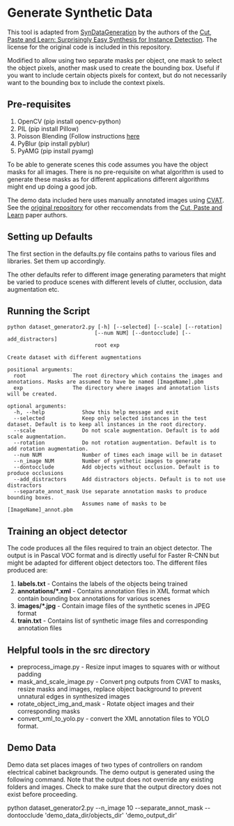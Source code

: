# Generate Synthetic Data 

This tool is adapted from [SynDataGeneration](https://github.com/debidatta/syndata-generation) by the authors of the [Cut, Paste and Learn: Surprisingly Easy Synthesis for Instance Detection](https://arxiv.org/pdf/1708.01642.pdf). The license for the original code is included in this repository. 

Modified to allow using two separate masks per object, one mask to select the object pixels, another mask used to create the bounding box. Useful if you want to include certain objects pixels for context, but do not necessarily want to the bounding box to include the context pixels. 

## Pre-requisites 
1. OpenCV (pip install opencv-python)
2. PIL (pip install Pillow)
3. Poisson Blending (Follow instructions [here](https://github.com/yskmt/pb)
4. PyBlur (pip install pyblur)
5. PyAMG (pip install pyamg)

To be able to generate scenes this code assumes you have the object masks for all images. There is no pre-requisite on what algorithm is used to generate these masks as for different applications different algorithms might end up doing a good job. 

The demo data included here uses manually annotated images using [CVAT](https://github.com/openvinotoolkit/cvat). See the [original repository](https://github.com/debidatta/syndata-generation) for other reccomendats from the [Cut, Paste and Learn](https://arxiv.org/pdf/1708.01642.pdf) paper authors. 

## Setting up Defaults
The first section in the defaults.py file contains paths to various files and libraries. Set them up accordingly.

The other defaults refer to different image generating parameters that might be varied to produce scenes with different levels of clutter, occlusion, data augmentation etc. 

## Running the Script
```
python dataset_generator2.py [-h] [--selected] [--scale] [--rotation]
                            [--num NUM] [--dontocclude] [--add_distractors]
                            root exp

Create dataset with different augmentations

positional arguments:
  root               The root directory which contains the images and annotations. Masks are assumed to have be named [ImageName].pbm
  exp                The directory where images and annotation lists will be created.

optional arguments:
  -h, --help            Show this help message and exit
  --selected            Keep only selected instances in the test dataset. Default is to keep all instances in the root directory.
  --scale               Do not scale augmentation. Default is to add scale augmentation.
  --rotation            Do not rotation augmentation. Default is to add rotation augmentation.
  --num NUM             Number of times each image will be in dataset
  --n_image NUM         Number of synthetic images to generate
  --dontocclude         Add objects without occlusion. Default is to produce occlusions
  --add_distractors     Add distractors objects. Default is to not use distractors
  --separate_annot_mask Use separate annotation masks to produce bounding boxes. 
                        Assumes name of masks to be [ImageName]_annot.pbm
```

## Training an object detector
The code produces all the files required to train an object detector. The output is in Pascal VOC format and is directly useful for Faster R-CNN but might be adapted for different object detectors too. The different files produced are:
1. __labels.txt__ - Contains the labels of the objects being trained
2. __annotations/*.xml__ - Contains annotation files in XML format which contain bounding box annotations for various scenes
3. __images/*.jpg__ - Contain image files of the synthetic scenes in JPEG format 
4. __train.txt__ - Contains list of synthetic image files and corresponding annotation files

## Helpful tools in the src directory
- preprocess_image.py - Resize input images to squares with or without padding
- mask_and_scale_image.py - Convert png outputs from CVAT to masks, resize masks and images, 
                            replace object background to prevent unnatural edges in synthesized images
- rotate_object_img_and_mask - Rotate object images and their corresponding masks
- convert_xml_to_yolo.py - convert the XML annotation files to YOLO format. 

## Demo Data

Demo data set places images of two types of controllers on random electrical cabinet backgrounds. The demo output is generated using the following command. Note that the output does not override any existing folders and images. Check to make sure that the output directory does not exist before proceeding. 

python dataset_generator2.py --n_image 10 --separate_annot_mask --dontocclude 'demo_data_dir/objects_dir' 'demo_output_dir'
